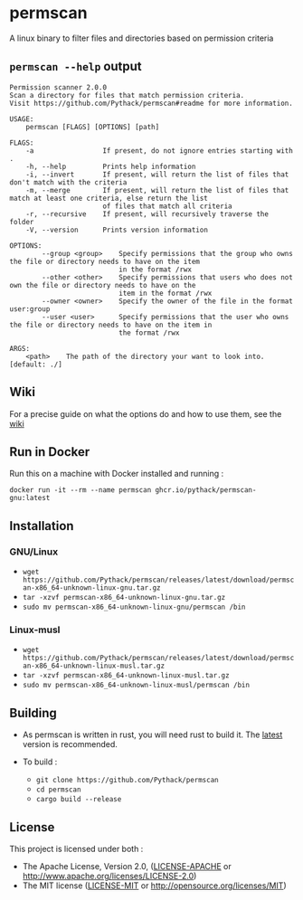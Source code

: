 # permscan

A linux binary to filter files and directories based on permission criteria

## `permscan --help` output

```
Permission scanner 2.0.0
Scan a directory for files that match permission criteria. 
Visit https://github.com/Pythack/permscan#readme for more information. 

USAGE:
    permscan [FLAGS] [OPTIONS] [path]

FLAGS:
    -a                 If present, do not ignore entries starting with .
    -h, --help         Prints help information
    -i, --invert       If present, will return the list of files that don't match with the criteria
    -m, --merge        If present, will return the list of files that match at least one criteria, else return the list
                       of files that match all criteria
    -r, --recursive    If present, will recursively traverse the folder
    -V, --version      Prints version information

OPTIONS:
        --group <group>    Specify permissions that the group who owns the file or directory needs to have on the item
                           in the format /rwx
        --other <other>    Specify permissions that users who does not own the file or directory needs to have on the
                           item in the format /rwx
        --owner <owner>    Specify the owner of the file in the format user:group
        --user <user>      Specify permissions that the user who owns the file or directory needs to have on the item in
                           the format /rwx

ARGS:
    <path>    The path of the directory your want to look into. [default: ./]
```

## Wiki

For a precise guide on what the options do and how to use them, see the [wiki](https://github.com/Pythack/permscan/wiki)

## Run in Docker

Run this on a machine with Docker installed and running :

```console
docker run -it --rm --name permscan ghcr.io/pythack/permscan-gnu:latest
```

## Installation

### GNU/Linux

* `wget https://github.com/Pythack/permscan/releases/latest/download/permscan-x86_64-unknown-linux-gnu.tar.gz`
* `tar -xzvf permscan-x86_64-unknown-linux-gnu.tar.gz`
* `sudo mv permscan-x86_64-unknown-linux-gnu/permscan /bin`

### Linux-musl

* `wget https://github.com/Pythack/permscan/releases/latest/download/permscan-x86_64-unknown-linux-musl.tar.gz`
* `tar -xzvf permscan-x86_64-unknown-linux-musl.tar.gz`
* `sudo mv permscan-x86_64-unknown-linux-musl/permscan /bin`

## Building

* As permscan is written in rust, you will need rust to build it. The
  [latest](https://www.rust-lang.org/tools/install) version is recommended.

* To build :

  * `git clone https://github.com/Pythack/permscan`
  * `cd permscan`
  * `cargo build --release`

## License

This project is licensed under both :

* The Apache License, Version 2.0, ([LICENSE-APACHE](LICENSE-APACHE) or <http://www.apache.org/licenses/LICENSE-2.0>)
* The MIT license ([LICENSE-MIT](LICENSE-MIT) or
  <http://opensource.org/licenses/MIT>)
